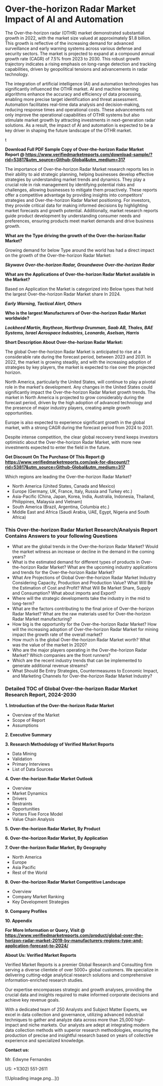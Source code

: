 <h1>Over-the-horizon Radar Market Impact of AI and Automation</h1><p>The Over-the-horizon radar (OTHR) market demonstrated substantial growth in 2022, with the market size valued at approximately $1.8 billion. This growth is reflective of the increasing demand for advanced surveillance and early warning systems across various defense and security sectors. The market is projected to expand at a compound annual growth rate (CAGR) of 7.5% from 2023 to 2030. This robust growth trajectory indicates a rising emphasis on long-range detection and tracking capabilities, driven by geopolitical tensions and advancements in radar technology.</p><p>The integration of artificial intelligence (AI) and automation technologies has significantly influenced the OTHR market. AI and machine learning algorithms enhance the accuracy and efficiency of data processing, enabling more precise target identification and threat assessment. Automation facilitates real-time data analysis and decision-making, reducing response times and operational costs. These advancements not only improve the operational capabilities of OTHR systems but also stimulate market growth by attracting investments in next-generation radar solutions. As a result, the impact of AI and automation is expected to be a key driver in shaping the future landscape of the OTHR market.</p>t</p><p id="" class=""><strong>Download Full PDF Sample Copy of Over-the-horizon Radar Market Report @ <a href="https://www.verifiedmarketreports.com/download-sample/?rid=53817&utm_source=Github-Global&utm_medium=317" target="_blank">https://www.verifiedmarketreports.com/download-sample/?rid=53817&utm_source=Github-Global&utm_medium=317</a></strong></p><p>The importance of&nbsp;Over-the-horizon Radar Market research reports lies in their ability to aid strategic planning, helping businesses develop effective strategies by understanding market trends and dynamics. They play a crucial role in risk management by identifying potential risks and challenges, allowing businesses to mitigate them proactively. These reports offer a competitive advantage by providing insights into competitors' strategies and Over-the-horizon Radar Market positioning. For investors, they provide critical data for making informed decisions by highlighting market forecasts and growth potential. Additionally, market research reports guide product development by understanding consumer needs and preferences, ensuring products meet market demands and drive business growth.</p><p><strong>What are the&nbsp;Type driving the growth of the Over-the-horizon Radar Market?</strong></p><p id="" class="">Growing demand for below Type around the world has had a direct impact on the growth of the Over-the-horizon Radar Market:</p><em><strong>Skywave Over-the-horizon Radar, Groundwave Over-the-horizon Radar</strong></em></p><strong>What are the&nbsp;Applications&nbsp;of Over-the-horizon Radar Market available in the Market?</strong></p><p id="" class="">Based on Application the Market is categorized into Below types that held the largest Over-the-horizon Radar Market share In 2024.</p><em><strong>Early Warning, Tactical Alert, Others</strong></em></p><strong>Who is the largest Manufacturers of Over-the-horizon Radar Market worldwide?</strong></p><p><em><strong>Lockheed Martin, Raytheon, Northrop Grumman, Saab AB, Thales, BAE Systems, Israel Aerospace Industries, Leonardo, Aselsan, Harris</strong></em></p><p id="" class=""><strong>Short Description About Over-the-horizon Radar Market:</strong></p><p>The global Over-the-horizon Radar Market is anticipated to rise at a considerable rate during the forecast period, between 2023 and 2031. In 2022, the market is growing steadily, and with the increasing adoption of strategies by key players, the market is expected to rise over the projected horizon.</p><p>North America, particularly the United States, will continue to play a pivotal role in the market's development. Any changes in the United States could significantly impact the Over-the-horizon Radar Market growth trends. The market in North America is projected to grow considerably during the forecast period, driven by the high adoption of advanced technology and the presence of major industry players, creating ample growth opportunities.</p><p>Europe is also expected to experience significant growth in the global market, with a strong CAGR during the forecast period from 2024 to 2031.</p><p>Despite intense competition, the clear global recovery trend keeps investors optimistic about the Over-the-horizon Radar Market, with more new investments expected to enter the field in the future.</p><p id="" class=""><strong>Get Discount On The Purchase Of This Report @ <a href="https://www.verifiedmarketreports.com/ask-for-discount/?rid=53817&utm_source=Github-Global&utm_medium=317" target="_blank">https://www.verifiedmarketreports.com/ask-for-discount/?rid=53817&utm_source=Github-Global&utm_medium=317</a></strong></p>Which regions are leading the Over-the-horizon Radar Market?</p><ul><li>North America (United States, Canada and Mexico)</li><li>Europe (Germany, UK, France, Italy, Russia and Turkey etc.)</li><li>Asia-Pacific (China, Japan, Korea, India, Australia, Indonesia, Thailand, Philippines, Malaysia and Vietnam)</li><li>South America (Brazil, Argentina, Columbia etc.)</li><li>Middle East and Africa (Saudi Arabia, UAE, Egypt, Nigeria and South Africa)</li></ul><h3 id="" class="">This Over-the-horizon Radar Market Research/Analysis Report Contains Answers to your following Questions</h3><ul><li>What are the global trends in the Over-the-horizon Radar Market? Would the market witness an increase or decline in the demand in the coming years?</li><li>What is the estimated demand for different types of products in Over-the-horizon Radar Market? What are the upcoming industry applications and trends for the Over-the-horizon Radar Market?</li><li>What Are Projections of Global Over-the-horizon Radar Market Industry Considering Capacity, Production and Production Value? What Will Be the Estimation of Cost and Profit? What Will Be Market Share, Supply and Consumption? What about imports and Export?</li><li>Where will the strategic developments take the industry in the mid to long-term?</li><li>What are the factors contributing to the final price of Over-the-horizon Radar Market? What are the raw materials used for Over-the-horizon Radar Market manufacturing?</li><li>How big is the opportunity for the Over-the-horizon Radar Market? How will the increasing adoption of Over-the-horizon Radar Market for mining impact the growth rate of the overall market?</li><li>How much is the global Over-the-horizon Radar Market worth? What was the value of the market In 2020?</li><li>Who are the major players operating in the Over-the-horizon Radar Market? Which companies are the front runners?</li><li>Which are the recent industry trends that can be implemented to generate additional revenue streams?</li><li>What Should Be Entry Strategies, Countermeasures to Economic Impact, and Marketing Channels for Over-the-horizon Radar Market Industry?</li></ul><h3 id="" class="">Detailed TOC of Global Over-the-horizon Radar Market Research Report, 2024-2030</h3><p id="" class=""><strong>1. Introduction of the Over-the-horizon Radar Market</strong></p><ul><li>Overview of the Market</li><li>Scope of Report</li><li>Assumptions</li></ul><p id="" class=""><strong>2. Executive Summary</strong></p><p id="" class=""><strong>3. Research Methodology of Verified Market Reports</strong></p><ul><li>Data Mining</li><li>Validation</li><li>Primary Interviews</li><li>List of Data Sources</li></ul><p id="" class=""><strong>4. Over-the-horizon Radar Market Outlook</strong></p><ul><li>Overview</li><li>Market Dynamics</li><li>Drivers</li><li>Restraints</li><li>Opportunities</li><li>Porters Five Force Model</li><li>Value Chain Analysis</li></ul><p id="" class=""><strong>5. Over-the-horizon Radar Market, By Product</strong></p><p id="" class=""><strong>6. Over-the-horizon Radar Market, By Application</strong></p><p id="" class=""><strong>7. Over-the-horizon Radar Market, By Geography</strong></p><ul><li>North America</li><li>Europe</li><li>Asia Pacific</li><li>Rest of the World</li></ul><p id="" class=""><strong>8. Over-the-horizon Radar Market Competitive Landscape</strong></p><ul><li>Overview</li><li>Company Market Ranking</li><li>Key Development Strategies</li></ul><p id="" class=""><strong>9. Company Profiles</strong></p><p id="" class=""><strong>10. Appendix</strong></p><p id="" class=""><strong>For More Information or Query, Visit @ <a href="https://www.verifiedmarketreports.com/product/global-over-the-horizon-radar-market-2019-by-manufacturers-regions-type-and-application-forecast-to-2024/" target="_blank">https://www.verifiedmarketreports.com/product/global-over-the-horizon-radar-market-2019-by-manufacturers-regions-type-and-application-forecast-to-2024/</a></strong></p><p id="" class=""><strong>About Us: Verified Market Reports</strong></p><p id="" class="">Verified Market Reports is a premier Global Research and Consulting firm serving a diverse clientele of over 5000+ global customers. We specialize in delivering cutting-edge analytical research solutions and comprehensive information-enriched research studies.</p><p id="" class="">Our expertise encompasses strategic and growth analyses, providing the crucial data and insights required to make informed corporate decisions and achieve key revenue goals.</p><p id="" class="">With a dedicated team of 250 Analysts and Subject Matter Experts, we excel in data collection and governance, utilizing advanced industrial techniques to gather and analyze data across more than 25,000 high-impact and niche markets. Our analysts are adept at integrating modern data collection methods with superior research methodologies, ensuring the production of precise and insightful research based on years of collective experience and specialized knowledge.</p><p id="" class=""><strong>Contact us:</strong></p><p id="" class="">Mr. Edwyne Fernandes</p><p id="" class="">US: +1(302) 551-2611</p>
![Uploading image.png…]()
